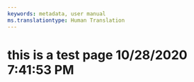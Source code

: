 ```yaml
---
keywords: metadata, user manual
ms.translationtype: Human Translation
---
```

# this is a test page 10/28/2020 7:41:53 PM
